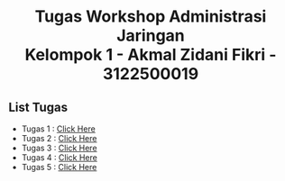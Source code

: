 <h1 style="text-align:center;">Tugas Workshop Administrasi Jaringan <br>Kelompok 1 - Akmal Zidani Fikri - 3122500019</h1>

## List Tugas

- Tugas 1 : [Click Here](https://github.com/akmalzidani/SysAdmin-3122500019/blob/main/Tugas1.md)
- Tugas 2 : [Click Here](https://github.com/akmalzidani/SysAdmin-3122500019/blob/main/Tugas2.md)
- Tugas 3 : [Click Here](https://github.com/akmalzidani/SysAdmin-3122500019/blob/main/Tugas3.md)
- Tugas 4 : [Click Here](https://github.com/akmalzidani/SysAdmin-3122500019/blob/main/Tugas4.md)
- Tugas 5 : [Click Here](https://github.com/akmalzidani/SysAdmin-3122500019/blob/main/Tugas5.md)

##
